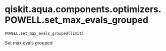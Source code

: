 # qiskit.aqua.components.optimizers.POWELL.set\_max\_evals\_grouped

`POWELL.set_max_evals_grouped(limit)`

Set max evals grouped

